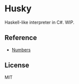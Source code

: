 # Husky

Haskell-like interpreter in C#. WIP.

## Reference

- [Numbers](https://www.haskell.org/tutorial/numbers.html)

## License

MIT

